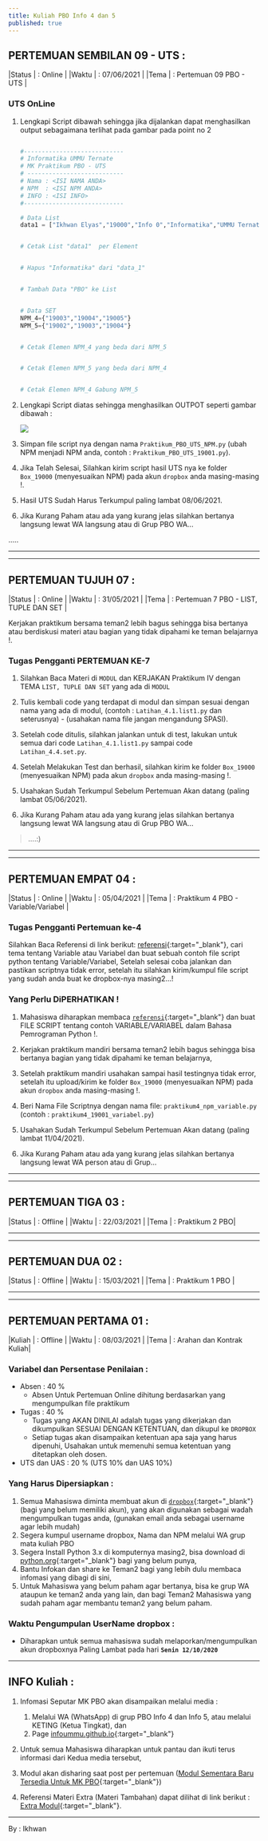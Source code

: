 ```yaml
---
title: Kuliah PBO Info 4 dan 5
published: true
---
```


## PERTEMUAN SEMBILAN 09 - UTS :

|Status   | : Online                      |
|Waktu    | : 07/06/2021                 |
|Tema     | : Pertemuan 09 PBO - UTS |



### UTS OnLine

1. Lengkapi Script dibawah sehingga jika dijalankan dapat menghasilkan output sebagaimana terlihat pada gambar pada point no 2

    ```python

    #----------------------------
    # Informatika UMMU Ternate
    # MK Praktikum PBO - UTS
    # ---------------------------
    # Nama : <ISI NAMA ANDA>
    # NPM  : <ISI NPM ANDA>
    # INFO : <ISI INFO>
    #----------------------------

    # Data List
    data1 = ["Ikhwan Elyas","19000","Info 0","Informatika","UMMU Ternate"]


    # Cetak List "data1"  per Element


    # Hapus "Informatika" dari "data_1"


    # Tambah Data "PBO" ke List


    # Data SET
    NPM_4={"19003","19004","19005"}
    NPM_5={"19002","19003","19004"}


    # Cetak Elemen NPM_4 yang beda dari NPM_5


    # Cetak Elemen NPM_5 yang beda dari NPM_4


    # Cetak Elemen NPM_4 Gabung NPM_5


    ```

2. Lengkapi Script diatas sehingga menghasilkan OUTPOT seperti gambar dibawah : 


    ![](assets/img/PBO_UTS.png)


3. Simpan file script nya dengan nama  `Praktikum_PBO_UTS_NPM.py` (ubah NPM menjadi NPM anda, contoh : `Praktikum_PBO_UTS_19001.py`).

4. Jika Telah Selesai, Silahkan kirim script hasil UTS nya ke folder `Box_19000` (menyesuaikan NPM) pada akun `dropbox` anda masing-masing !.


5. Hasil UTS Sudah Harus Terkumpul paling lambat 08/06/2021.

6. Jika Kurang Paham atau ada yang kurang jelas silahkan bertanya langsung lewat WA langsung atau di Grup PBO WA...



..... 





***
***



## PERTEMUAN TUJUH 07 :

|Status   | : Online                      |
|Waktu    | : 31/05/2021                 |
|Tema     | : Pertemuan 7 PBO - LIST, TUPLE DAN SET |


Kerjakan praktikum bersama teman2 lebih bagus sehingga bisa bertanya atau berdiskusi materi atau bagian yang tidak dipahami ke teman belajarnya !.


### Tugas Pengganti PERTEMUAN KE-7

1. Silahkan Baca Materi di `MODUL` dan KERJAKAN Praktikum IV dengan TEMA `LIST, TUPLE DAN SET` yang ada di `MODUL`

2. Tulis kembali code yang terdapat di modul dan simpan sesuai dengan nama yang ada di modul, (contoh : `Latihan_4.1.list1.py` dan seterusnya) - (usahakan nama file jangan mengandung SPASI).

3. Setelah code ditulis, silahkan jalankan untuk di test, lakukan untuk semua dari code `Latihan_4.1.list1.py` sampai code `Latihan_4.4.set.py`.

4. Setelah Melakukan Test dan berhasil, silahkan kirim ke folder `Box_19000` (menyesuaikan NPM) pada akun `dropbox` anda masing-masing !.


5. Usahakan Sudah Terkumpul Sebelum Pertemuan Akan datang (paling lambat 05/06/2021).

6. Jika Kurang Paham atau ada yang kurang jelas silahkan bertanya langsung lewat WA langsung atau di Grup PBO WA...


> ....:)




***
***



## PERTEMUAN EMPAT 04 :

|Status   | : Online                      |
|Waktu    | : 05/04/2021                 |
|Tema     | : Praktikum 4 PBO - Variable/Variabel |


### Tugas Pengganti Pertemuan ke-4

Silahkan Baca Referensi di link berikut: [referensi](Reff){:target="_blank"}, cari tema tentang Variable atau Variabel dan buat sebuah contoh file script python tentang Variable/Variabel, Setelah selesai coba jalankan dan pastikan scriptnya tidak error, setelah itu silahkan kirim/kumpul file script yang sudah anda buat ke dropbox-nya masing2...!


### Yang Perlu DiPERHATIKAN !

1. Mahasiswa diharapkan membaca [`referensi`](Reff){:target="_blank"} dan buat FILE SCRIPT tentang contoh VARIABLE/VARIABEL dalam Bahasa Pemrograman Python !.

2. Kerjakan praktikum mandiri bersama teman2 lebih bagus sehingga bisa bertanya bagian yang tidak dipahami ke teman belajarnya,

3. Setelah praktikum mandiri usahakan sampai hasil testingnya tidak error, setelah itu upload/kirim ke folder `Box_19000` (menyesuaikan NPM) pada akun `dropbox` anda masing-masing !.

4. Beri Nama File Scriptnya dengan nama file: `praktikum4_npm_variable.py` (contoh : `praktikum4_19001_variabel.py`)

5. Usahakan Sudah Terkumpul Sebelum Pertemuan Akan datang (paling lambat 11/04/2021).

6. Jika Kurang Paham atau ada yang kurang jelas silahkan bertanya langsung lewat WA person atau di Grup...

***
***



## PERTEMUAN TIGA 03 :

|Status  | : Offline                    |
|Waktu   | : 22/03/2021                 |
|Tema    | : Praktikum 2 PBO|

<!-- 
### Praktikum 2

1. Baca baik2 Modulnya dan ikuti arahan yang ada di modul
2. Lakukan Praktikum mengikuti arahan yang ada di modul tersebut !.


### HASIL Praktukum Kumpul ke dropbox
1. Tuliskan code1 sampai code4 ke file simpan dengan nama file `praktikum1_npm.py` (contoh : `praktikum1_17000.py`)
2. Jalankan dengan perintah : `python praktikum1_19000.py`
3. Pastikan tidak error, setelah itu kumpul ke folder `Box_19000` yang ada di akun `dropbox` anda masing-masing
 -->


***
***


## PERTEMUAN DUA 02 :

|Status  | : Offline                    |
|Waktu   | : 15/03/2021                |
|Tema    | : Praktikum 1 PBO |

<!-- 
### Praktikum 1
1. Baca Modul baik2 dan Perhatikan arahan2 yang ada
2. Lakukan Praktikum mengikuti arahan yang ada di modul


### HASIL Praktukum 1 Kumpul ke dropbox
1. Tuliskan code1 sampai code4 ke file simpan dengan nama file `praktikum1_npm.py` (contoh : `praktikum1_17000.py`)
2. Jalankan dengan perintah : `python praktikum1_19000.py`
3. Pastikan tidak error, setelah itu kumpul ke folder `Box_19000` yang ada di akun `dropbox` anda masing-masing -->


***
***

## PERTEMUAN PERTAMA 01 :

|Kuliah  | : Offline                   |
|Waktu   | : 08/03/2021               |
|Tema    | : Arahan dan Kontrak Kuliah|



### Variabel dan Persentase Penilaian :
- Absen  : 40 %
    - Absen Untuk Pertemuan Online dihitung berdasarkan yang mengumpulkan file praktikum
- Tugas  : 40 %
    - Tugas yang AKAN DINILAI adalah tugas yang dikerjakan dan dikumpulkan SESUAI DENGAN KETENTUAN, dan dikupul ke `DROPBOX`
    - Setiap tugas akan disampaikan ketentuan apa saja yang harus dipenuhi, Usahakan untuk memenuhi semua ketentuan yang ditetapkan oleh dosen.
- UTS dan UAS : 20 % (UTS 10% dan UAS 10%)

### Yang Harus Dipersiapkan :
1. Semua Mahasiswa diminta membuat akun di [`dropbox`](https://www.dropbox.com/){:target="_blank"} (bagi yang belum memiliki akun), yang akan digunakan sebagai wadah mengumpulkan tugas anda, (gunakan email anda sebagai username agar lebih mudah)
2. Segera kumpul  username dropbox, Nama dan NPM melalui WA grup mata kuliah PBO
3. Segera Install Python 3.x di komputernya masing2, bisa download di [python.org](https://www.python.org/){:target="_blank"} bagi yang belum punya,
5. Bantu Infokan dan share ke Teman2 bagi yang lebih dulu membaca infomasi yang dibagi di sini,
6. Untuk Mahasiswa yang belum paham agar bertanya, bisa ke grup WA ataupun ke teman2 anda yang lain, dan bagi Teman2 Mahasiswa yang sudah paham agar membantu teman2 yang belum paham.


### Waktu Pengumpulan UserName dropbox :
* Diharapkan untuk semua mahasiswa sudah melaporkan/mengumpulkan akun dropboxnya Paling Lambat pada hari <b>`Senin 12/10/2020`</b>

***

## INFO Kuliah :

1. Infomasi Seputar MK PBO akan disampaikan melalui media :
    1. Melalui WA (WhatsApp) di grup PBO Info 4 dan Info 5, atau melalui KETING (Ketua Tingkat), dan
    2. Page [infoummu.github.io](https://infoummu.github.io/PBO/){:target="_blank"}

1. Untuk semua Mahasiswa diharapkan untuk pantau dan ikuti terus informasi dari Kedua media tersebut,
2. Modul akan disharing saat post per pertemuan ([Modul Sementara Baru Tersedia Untuk MK PBO](downloads){:target="_blank"})
3. Referensi Materi Extra (Materi Tambahan) dapat dilihat di link berikut : [Extra Modul](Reff){:target="_blank"}.


***
By : Ikhwan
